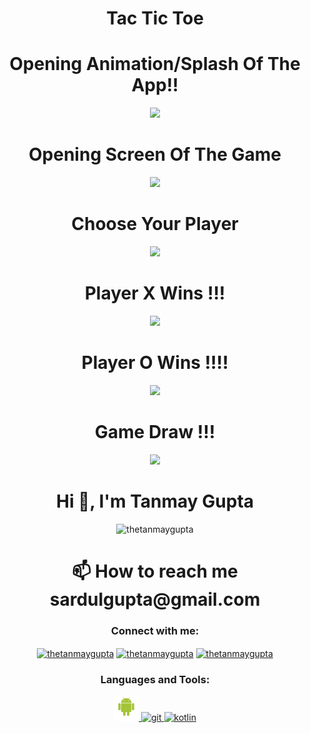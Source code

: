 <h1 align="center"> Tac Tic Toe </h1>

<h1 align="center"> Opening Animation/Splash Of The App!! </h1>
<p align="center"> <img src = https://user-images.githubusercontent.com/29389563/121767675-5dca0700-cb77-11eb-8dcf-733f19f4a7ed.png width="350" /> </p>

<h1 align="center"> Opening Screen Of The Game </h1>
<p align="center"> <img src = https://user-images.githubusercontent.com/29389563/121767939-15abe400-cb79-11eb-82c0-2998ac3e5f89.png width="350" /> </p>

<h1 align="center"> Choose Your Player </h1>
<p align="center"> <img src =https://user-images.githubusercontent.com/29389563/121768095-cb773280-cb79-11eb-9f52-19fff2ced23e.png width="350" /> </p>

<h1 align="center"> Player X Wins !!! </h1>
<p align="center"> <img src = https://user-images.githubusercontent.com/29389563/121768117-f5c8f000-cb79-11eb-97ac-5cee2615321b.png width="350" /> </p>

<h1 align="center"> Player O Wins !!!! </h1>
<p align="center"> <img src = https://user-images.githubusercontent.com/29389563/121768132-1e50ea00-cb7a-11eb-87e0-7265f5d808b7.png width="350" /> </p>

<h1 align="center"> Game Draw !!! </h1>
<p align="center"> <img src = https://user-images.githubusercontent.com/29389563/121768150-3a548b80-cb7a-11eb-9030-e082e1dccf81.png width="350" /> </p>



<h1 align="center">Hi 👋, I'm Tanmay Gupta</h1>
<p align="center"> <img src="https://komarev.com/ghpvc/?username=thetanmaygupta&label=Profile%20views&color=0e75b6&style=flat" alt="thetanmaygupta" /> </p>

<h1 align="center"> 📫 How to reach me sardulgupta@gmail.com </h1>

<h3 align="center">Connect with me:</h3>
<p align="center">
<a href="https://twitter.com/thetanmaygupta" target="blank"><img align="center" src="https://raw.githubusercontent.com/rahuldkjain/github-profile-readme-generator/master/src/images/icons/Social/twitter.svg" alt="thetanmaygupta" height="30" width="40" /></a>
<a href="https://fb.com/thetanmaygupta" target="blank"><img align="center" src="https://raw.githubusercontent.com/rahuldkjain/github-profile-readme-generator/master/src/images/icons/Social/facebook.svg" alt="thetanmaygupta" height="30" width="40" /></a>
<a href="https://instagram.com/thetanmaygupta" target="blank"><img align="center" src="https://raw.githubusercontent.com/rahuldkjain/github-profile-readme-generator/master/src/images/icons/Social/instagram.svg" alt="thetanmaygupta" height="30" width="40" /></a>
</p>

<h3 align="center">Languages and Tools:</h3>
<p align="center"> <a href="https://developer.android.com" target="_blank"> <img src="https://raw.githubusercontent.com/devicons/devicon/master/icons/android/android-original-wordmark.svg" alt="android" width="40" height="40"/> </a> <a href="https://git-scm.com/" target="_blank"> <img src="https://www.vectorlogo.zone/logos/git-scm/git-scm-icon.svg" alt="git" width="40" height="40"/> </a> <a href="https://kotlinlang.org" target="_blank"> <img src="https://www.vectorlogo.zone/logos/kotlinlang/kotlinlang-icon.svg" alt="kotlin" width="40" height="40"/> </a> </p>
